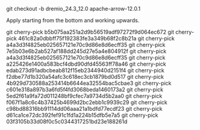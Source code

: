 git checkout -b dremio_24.3_12.0 apache-arrow-12.0.1

Apply starting from the bottom and working upwards.

git cherry-pick b5b075aa251a2d9b56519adf97272f9d064ec672
git cherry-pick 461c82a0dbbff75f192383fe3a349b68f2c8b21a
git cherry-pick a4a3d3f4825eb025657121e70c9d86e8d6ecff35
git cherry-pick 7e5b03e6b2ab527af188dd245d27e5a4e804912f
git cherry-pick a4a3d3f4825eb025657121e70c9d86e8d6ecff35 
git cherry-pick a225426e1400a583bcf4dbd90dfd45563ff78a46 
git cherry-pick edab273d91adbcbeab812f15eb2344940d2151f4 
git cherry-pick f2dbe77d1b320a54afc3c618ec3cb1879bd0d517 
git cherry-pick 4b929d730588a253414b6644ea32554bac5cbae3 
git cherry-pick c601e318a897b3a6fd5f4fd3068beda1460173a2 
git cherry-pick 5ed2f61a9fa72d011248bf9cfec7a9734d5b2aa0 
git cherry-pick f067f1a8c6c4b37425b4699d2bc2ebb1c9939c29 
git cherry-pick c98bd88316bb91114dd06aaa21a1bdfd77ecdf23 
git cherry-pick d61ca1ce72dc392fef91c1fd1a224b15dfb5e7a5 
git cherry-pick 03f3105b33d08f0c5c0344317251bd23e188261d
